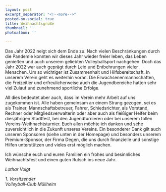 ```yaml
---
layout: post
excerpt_separator: "<!--more-->"
posted-on-social: true
title: Weihnachtsgrüße
thumbnail: ''
photoalbum: ''

---
```

Das Jahr 2022 neigt sich dem Ende zu. Nach vielen Beschränkungen durch die Pandemie konnten wir dieses Jahr wieder freier leben, das Leben genießen und auch unserem geliebten Volleyballsport nachgehen. Doch das Jahr 2022 war auch geprägt durch Leid und Entbehrungen vieler Menschen. Um so wichtiger ist Zusammenhalt und Hilfsbereitschaft. In unserem Verein geht es weiterhin voran. Die Erwachsenenmannschaften, die Freizeitler und erfreulicherweise auch die Jugendbereiche hatten sehr viel Zulauf und zunehmend sportliche Erfolge.

All dies bedeutet aber auch, dass im Verein mehr Arbeit auf uns zugekommen ist. Alle haben gemeinsam an einem Strang gezogen, sei es als Trainer, Mannschaftsbetreuer, Fahrer, Schiedsrichter, als Vorstand, Rechner oder Mitgliedsverwalterin oder aber auch als fleißiger Helfer beim diesjährigen Stadtfest, bei den Jugendturnieren oder bei unserem tollen Vereins-Weihnachtsturnier. Euch allen möchte ich danken und sehe zuversichtlich in die Zukunft unseres Vereins. Ein besonderer Dank gilt auch unseren Sponsoren (siehe unten in der Homepage) und besonders unserem Premium-Sponsor, der Firma Degen, die uns durch finanzielle und sonstige Hilfen unterstützen und vieles erst möglich machen.

Ich wünsche euch und euren Familien ein frohes und besinnliches Weihnachtsfest und einen guten Rutsch ins neue Jahr.

_Lothar Voigt_

_1. Vorsitzender  
Volleyball-Club Müllheim_